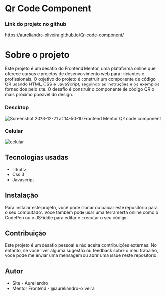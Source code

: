 # Qr Code Component
### Link do projeto no github
 https://aureliandro-oliveira.github.io/Qr-code-component/

# Sobre o projeto
 Este projeto é um desafio do Frontend Mentor, uma plataforma online que oferece cursos e projetos de desenvolvimento web para iniciantes e profissionais. O objetivo do projeto é construir um componente de código QR usando HTML, CSS e JavaScript, seguindo as instruções e os exemplos fornecidos pelo site.
 O desafio é construir o componente de código QR o mais próximo possível do design.

### Descktop
 ![Screenshot 2023-12-21 at 14-50-10 Frontend Mentor QR code component](https://github.com/aureliandro-oliveira/Qr-code-component/assets/140663518/299d7703-344c-4f62-8c29-23073d71829a)
### Celular
![celular](https://github.com/aureliandro-oliveira/Qr-code-component/assets/140663518/1b1dcb01-13f8-468d-877e-4fc920e75b1b)

## Tecnologias usadas
 <ul>
    <li>Html 5</li>
    <li>Css 3</li>
    <li>Javascript</li>
 </ul>

## Instalação
 Para instalar este projeto, você pode clonar ou baixar este repositório para o seu computador. Você também pode usar uma ferramenta online como o CodePen ou o JSFiddle para editar e executar o seu código.

## Contribuição
 Este projeto é um desafio pessoal e não aceita contribuições externas. No entanto, se você tiver alguma sugestão ou feedback sobre o meu trabalho, você pode me enviar uma mensagem ou abrir uma issue neste repositório.
## Autor
  <ul>
    <li>Site - Aureliandro</li>
    <li>Mentor Frontend - @aureliandro-oliveira</li>
 </ul>
